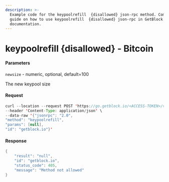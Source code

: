 ```yaml
---
description: >-
  Example code for the keypoolrefill  {disallowed} json-rpc method. Сomplete
  guide on how to use keypoolrefill  {disallowed} json-rpc in GetBlock.io Web3
  documentation.
---
```


# keypoolrefill {disallowed} - Bitcoin

#### Parameters

`newsize` - numeric, optional, default=100

The new keypool size

#### Request

```java
curl --location --request POST 'https://go.getblock.io/<ACCESS-TOKEN>/v1/mainnet/' \
--header 'Content-Type: application/json' \
--data-raw '{"jsonrpc": "2.0",
"method": "keypoolrefill",
"params": [null],
"id": "getblock.io"}'
```

#### Response

```java
{
    "result": "null",
    "id": "getblock.io",
    "status_code": 405,
    "message": "Method not allowed"
}
```
